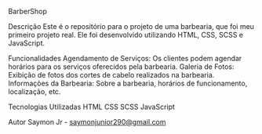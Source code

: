 BarberShop

Descrição
Este é o repositório para o projeto de uma barbearia, que foi meu primeiro projeto real. Ele foi desenvolvido utilizando HTML, CSS, SCSS e JavaScript.

Funcionalidades
Agendamento de Serviços: Os clientes podem agendar horários para os serviços oferecidos pela barbearia.
Galeria de Fotos: Exibição de fotos dos cortes de cabelo realizados na barbearia.
Informações da Barbearia: Sobre a barbearia, horários de funcionamento, localização, etc.

Tecnologias Utilizadas
HTML
CSS
SCSS
JavaScript

Autor
Saymon Jr - saymonjunior290@gmail.com

